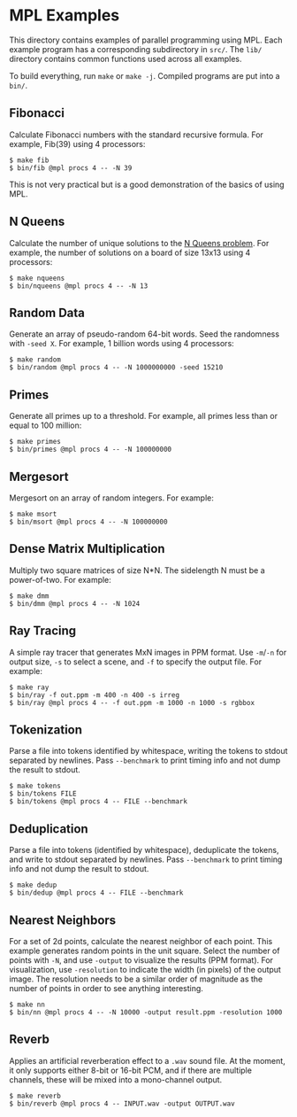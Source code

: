 # MPL Examples

This directory contains examples of parallel programming using MPL.
Each example program has a corresponding subdirectory in `src/`.
The `lib/` directory contains common functions used across all examples.

To build everything, run `make` or `make -j`. Compiled programs are
put into a `bin/`.

## Fibonacci

Calculate Fibonacci numbers with the standard recursive formula.
For example, Fib(39) using 4 processors:
```
$ make fib
$ bin/fib @mpl procs 4 -- -N 39
```
This is not very practical but is a good demonstration of the basics of using MPL.

## N Queens

Calculate the number of unique solutions to the
[N Queens problem](https://en.wikipedia.org/wiki/Eight_queens_puzzle).
For example, the number of solutions on a board of size 13x13 using 4
processors:
```
$ make nqueens
$ bin/nqueens @mpl procs 4 -- -N 13
```

## Random Data

Generate an array of pseudo-random 64-bit words. Seed the randomness with
`-seed X`. For example, 1 billion words using 4 processors:
```
$ make random
$ bin/random @mpl procs 4 -- -N 1000000000 -seed 15210
```

## Primes

Generate all primes up to a threshold. For example, all primes less than or
equal to 100 million:
```
$ make primes
$ bin/primes @mpl procs 4 -- -N 100000000
```

## Mergesort

Mergesort on an array of random integers. For example:
```
$ make msort
$ bin/msort @mpl procs 4 -- -N 100000000
```

## Dense Matrix Multiplication

Multiply two square matrices of size N*N. The sidelength N must be a
power-of-two. For example:
```
$ make dmm
$ bin/dmm @mpl procs 4 -- -N 1024
```

## Ray Tracing

A simple ray tracer that generates MxN images in PPM format.  Use
`-m`/`-n` for output size, `-s` to select a scene, and `-f` to specify
the output file. For example:
```
$ make ray
$ bin/ray -f out.ppm -m 400 -n 400 -s irreg
$ bin/ray @mpl procs 4 -- -f out.ppm -m 1000 -n 1000 -s rgbbox
```

## Tokenization

Parse a file into tokens identified by whitespace, writing the tokens to stdout
separated by newlines. Pass `--benchmark` to print timing info and
not dump the result to stdout.
```
$ make tokens
$ bin/tokens FILE
$ bin/tokens @mpl procs 4 -- FILE --benchmark
```

## Deduplication

Parse a file into tokens (identified by whitespace), deduplicate the tokens,
and write to stdout separated by newlines. Pass `--benchmark` to print timing
info and not dump the result to stdout.
```
$ make dedup
$ bin/dedup @mpl procs 4 -- FILE --benchmark
```

## Nearest Neighbors

For a set of 2d points, calculate the nearest neighbor of each point. This
example generates random points in the unit square. Select the number of
points with `-N`, and use `-output` to visualize the results (PPM format).
For visualization, use `-resolution` to indicate the width (in pixels) of the
output image. The resolution needs to be a similar order of magnitude as the
number of points in order to see anything interesting.
```
$ make nn
$ bin/nn @mpl procs 4 -- -N 10000 -output result.ppm -resolution 1000
```

## Reverb

Applies an artificial reverberation effect to a `.wav` sound file. At the
moment, it only supports either 8-bit or 16-bit PCM, and if there
are multiple channels, these will be mixed into a mono-channel output.
```
$ make reverb
$ bin/reverb @mpl procs 4 -- INPUT.wav -output OUTPUT.wav
```
